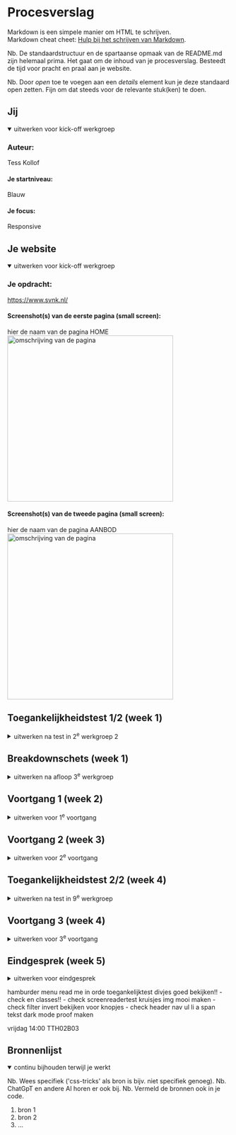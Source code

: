 # Procesverslag
Markdown is een simpele manier om HTML te schrijven.  
Markdown cheat cheet: [Hulp bij het schrijven van Markdown](https://github.com/adam-p/markdown-here/wiki/Markdown-Cheatsheet).

Nb. De standaardstructuur en de spartaanse opmaak van de README.md zijn helemaal prima. Het gaat om de inhoud van je procesverslag. Besteedt de tijd voor pracht en praal aan je website.

Nb. Door *open* toe te voegen aan een *details* element kun je deze standaard open zetten. Fijn om dat steeds voor de relevante stuk(ken) te doen.





## Jij

<details open>
  <summary>uitwerken voor kick-off werkgroep</summary>

  ### Auteur:
  Tess Kollof

  #### Je startniveau:
  Blauw

  #### Je focus:
  Responsive
 
</details>





## Je website

<details open>
  <summary>uitwerken voor kick-off werkgroep</summary>

  ### Je opdracht:
  https://www.svnk.nl/

  #### Screenshot(s) van de eerste pagina (small screen): 
  hier de naam van de pagina HOME 
  <img src="readme-images/screenshot_home.png" width="375px" alt="omschrijving van de pagina">

  #### Screenshot(s) van de tweede pagina (small screen):
  hier de naam van de pagina AANBOD
  <img src="readme-images/screenshot_aanbod.png" width="375px" alt="omschrijving van de pagina">
 
</details>



## Toegankelijkheidstest 1/2 (week 1)

<details>
  <summary>uitwerken na test in 2<sup>e</sup> werkgroep 2</summary>

  ### Bevindingen
  Lijst met je bevindingen die in de test naar voren kwamen:
  De narrator sloeg verschillende vlakken tekst over, verder zijn bepaalde buttons na het hoveren onleesbaar voor mensen met een visuele beperking.
  Ook is er geen alt tekst toegevoegd bij de afbeeldingen.

</details>



## Breakdownschets (week 1)

<details>
  <summary>uitwerken na afloop 3<sup>e</sup> werkgroep</summary>

  ### de hele pagina: 
  <img src="readme-images/dummy-plaatje.jpg" width="375px" alt="breakdown van de hele pagina">

  ### dynamisch deel (bijv menu): 
  <img src="readme-images/dummy-plaatje.jpg" width="375px" alt="breakdown van een dynamisch deel">

  ### wellicht nog een dynamisch deel (bijv filter): 
  <img src="readme-images/dummy-plaatje.jpg" width="375px" alt="breakdown van nog een dynamisch deel">

</details>





## Voortgang 1 (week 2)

<details>
  <summary>uitwerken voor 1<sup>e</sup> voortgang</summary>

  ### Stand van zaken
  hier dit ging goed & dit was lastig (neem ook screenshots op van delen van je website en code)
  <img src="readme-images/Screenshot_versie_1.png" width="375px" alt="home scherm van de pagina">

  ### Agenda voor meeting
  samen met je groepje opstellen

  | student 1      | student 2          | student 3    | student 4        |
  | ---            | ---                | ---          | ---              |
  | dit bespreken  | en dit             | en ik dit    | en dan ik dat    |
  | en dat ook nog | dit als er tijd is | nog een punt | dit wil ik zeker |
  | ...            | ...                | ...          | ...              |

- Hoe krijg je tekst over plaatjes?
- hoe werken grids, hoe voeg je deze toe aan je website?
- watvoor elementen kun je het beste gebruiken inplaats van een div?

  ### Verslag van meeting
  hier na afloop snel de uitkomsten van de meeting vastleggen

  - punt 1
  - punt 2
  - nog een punt
  - ...

</details>





## Voortgang 2 (week 3)

<details>
  <summary>uitwerken voor 2<sup>e</sup> voortgang</summary>

  ### Stand van zaken
  hier dit ging goed & dit was lastig (neem ook screenshots op van delen van je website en code)


  ### Agenda voor meeting
  samen met je groepje opstellen

  | student 1      | student 2          | student 3    | student 4        |
  | ---            | ---                | ---          | ---              |
  | dit bespreken  | en dit             | en ik dit    | en dan ik dat    |
  | en dat ook nog | dit als er tijd is | nog een punt | dit wil ik zeker |
  | ...            | ...                | ...          | ...              |


  ### Verslag van meeting
  hier na afloop snel de uitkomsten van de meeting vastleggen

  - ik heb meer over grid geleerd, bijvoorbeeld hoe ik mijn h2 boven de rest kreeg dit was erg handig om verder met een website te kunnen.
  Ik heb geleerd hoe ik een form moet maken en de tekst ervoor moet verbergen wat handig is voor het formulier dat ik moet maken voor
  mijn website. https://www.a11yproject.com/posts/how-to-hide-content/ Verder ben ik van groot naar klein gegaan in plaats van andersom,
  dus ik moet veel aanpassen in mijn code zodat dit weer klopt en van klein naar groot gaan werken. Verder staat alles nu wel goed kwa header main footer, en sections dus dat scheelt. Ik weet nu in iedergeval hoe ik het beter moet doen voor de tweede pagina. Ook weet ik nu hoe ik een formulier moet maken.

</details>





## Toegankelijkheidstest 2/2 (week 4)

<details>
  <summary>uitwerken na test in 9<sup>e</sup> werkgroep</summary>

  ### Bevindingen
  Lijst met je bevindingen die in de test naar voren kwamen (geef ook aan wat er verbeterd is):

</details>





## Voortgang 3 (week 4)

<details>
  <summary>uitwerken voor 3<sup>e</sup> voortgang</summary>

  ### Stand van zaken
  Ik heb hier geleerd hoe ik objecten kan laten zweven boven een afbeelding, dit is erg handig voor mijn
  aanbod pagina.


  ### Agenda voor meeting
  samen met je groepje opstellen

  | student 1      | student 2          | student 3    | student 4        |
  | ---            | ---                | ---          | ---              |
  | dit bespreken  | en dit             | en ik dit    | en dan ik dat    |
  | en dat ook nog | dit als er tijd is | nog een punt | dit wil ik zeker |
  | ...            | ...                | ...          | ...              |
- mag ik de buttons zo gebruiken of moet ik hier iets anders voor in de plaats gebruiken?
- hoe verberg ik de filter opties in een filter knop?

  ### Verslag van meeting
  hier na afloop snel de uitkomsten van de meeting vastleggen

  - ik weet nu hoe ik dingen kan verbergen zodat ze niet meer zichtbaar zijn op de pagina.

handige links: https://css-tricks.com/auto-sizing-columns-css-grid-auto-fill-vs-auto-fit/
https://developer.mozilla.org/en-US/docs/Web/HTML/Element/menu
https://www.geeksforgeeks.org/how-to-create-a-progress-bar-using-html-and-css/
https://developer.mozilla.org/en-US/docs/Web/HTML/Element/select
https://www.a11yproject.com/posts/how-to-hide-content/
https://www.youtube.com/watch?v=3T0gjtXRNC0&ab_channel=Coding2GO 
https://www.youtube.com/watch?v=9LZGB3OLXNQ&t=249s&ab_channel=GreatStack
</details>





## Eindgesprek (week 5)

<details>
  <summary>uitwerken voor eindgesprek</summary>

  ### Je uitkomst - karakteristiek screenshots:
  <img src="readme-images/dummy-plaatje.jpg" width="375px" alt="uitomst opdracht 1">


  ### Dit ging goed/Heb ik geleerd: 
  Korte omschrijving met plaatjes

  <img src="readme-images/dummy-plaatje.jpg" width="375px" alt="top">


  ### Dit was lastig/Is niet gelukt:
  Korte omschrijving met plaatjes

  <img src="readme-images/dummy-plaatje.jpg" width="375px" alt="bummer">
</details>

hamburder menu
read me in orde
toegankelijktest
divjes goed bekijken!! - check
en classes!! - check
screenreadertest
kruisjes img mooi maken - check
filter invert bekijken voor knopjes - check
header nav ul li a span tekst dark mode proof maken

vrijdag 14:00 TTH02B03


## Bronnenlijst

<details open>
  <summary>continu bijhouden terwijl je werkt</summary>

  Nb. Wees specifiek ('css-tricks' als bron is bijv. niet specifiek genoeg). 
  Nb. ChatGpT en andere AI horen er ook bij.
  Nb. Vermeld de bronnen ook in je code.

  1. bron 1
  2. bron 2
  3. ...

</details>